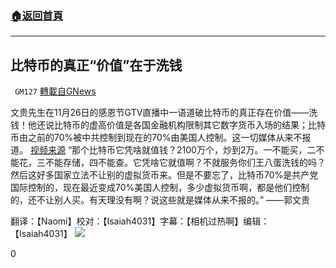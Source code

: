 ###  [:house:返回首頁](https://github.com/ourhimalayas/txt)
---

## 比特币的真正“价值”在于洗钱
` GM127` [轉載自GNews](https://gnews.org/zh-hans/603054/)

文贵先生在11月26日的感恩节GTV直播中一语道破比特币的真正存在价值——洗钱！他还说比特币的虚高价值是各国金融机构限制其它数字货币入场的结果；比特币由之前的70%被中共控制到现在的70%由美国人控制。这一切媒体从来不报道。
[视频来源](https://gtv.org/video/id=5fc0379dc280ff1609da30cc)
“那个比特币它凭啥就值钱？2100万个，炒到2万。一不能买，二不能花，三不能存储，四不能查。它凭啥它就值啊？不就服务你们王八蛋洗钱的吗？然后这好多国家立法不让别的虚拟货币来。但是不要忘了，比特币70%是共产党国际控制的，现在最近变成70%美国人控制，多少虚拟货币啊，都是他们控制的，还不让别人买。有天理没有啊？说这些就是媒体从来不报的。” ——郭文贵

翻译：【Naomi】校对：【Isaiah4031】字幕：【相机过热啊】编辑：【Isaiah4031】
![](https://gnews-media-offload.s3.amazonaws.com/wp-content/uploads/2020/11/22111053/VOG-Rose-Garden-Team.png)


0
